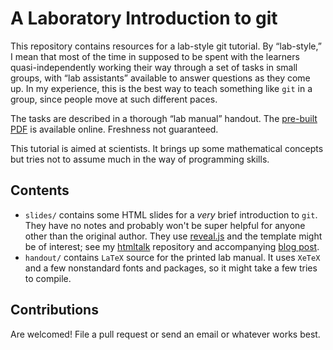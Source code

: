 # A Laboratory Introduction to git

This repository contains resources for a lab-style git tutorial. By
“lab-style,” I mean that most of the time in supposed to be spent with the
learners quasi-independently working their way through a set of tasks in small
groups, with “lab assistants” available to answer questions as they come up.
In my experience, this is the best way to teach something like `git` in a
group, since people move at such different paces.

The tasks are described in a thorough “lab manual” handout. The [pre-built
PDF][handoutpdf] is available online. Freshness not guaranteed.

This tutorial is aimed at scientists. It brings up some mathematical concepts
but tries not to assume much in the way of programming skills.

[handoutpdf]: http://newton.cx/~peter/files/git-lab-handout.pdf


## Contents

* `slides/` contains some HTML slides for a *very* brief introduction to `git`.
  They have no notes and probably won't be super helpful for anyone other than
  the original author. They use [reveal.js] and the template might be of
  interest; see my [htmltalk] repository and accompanying [blog
  post][slideblog].
* `handout/` contains `LaTeX` source for the printed lab manual. It uses
  `XeTeX` and a few nonstandard fonts and packages, so it might take a few
  tries to compile.

[reveal.js]: https://github.com/hakimel/reveal.js/
[htmltalk]: https://github.com/pkgw/htmltalk/
[slideblog]: http://newton.cx/~peter/2013/09/slides-for-scientific-talks-in-html/


## Contributions

Are welcomed! File a pull request or send an email or whatever works best.
